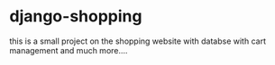 # django-shopping
this is a small project on the shopping website with databse with cart management and much more....
